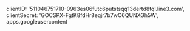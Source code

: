 clientID: '511046751710-0963es06futc6putstsqq13dertd8tql.line3.com',
clientSecret: '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',
apps.googleusercontent

